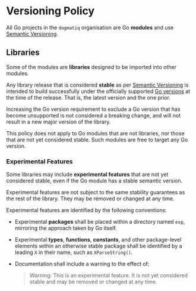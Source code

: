 # Versioning Policy

All Go projects in the `dogmatiq` organisation are Go **modules** and use
[Semantic Versioning].

## Libraries

Some of the modules are **libraries** designed to be imported into other
modules.

Any library release that is considered **stable** as per [Semantic Versioning]
is intended to build successfully under the officially supported [Go versions]
at the time of the release. That is, the latest version and the one prior.

Increasing the Go version requirement to exclude a Go version that has become
unsupported is not considered a breaking change, and will not result in a new
major version of the library.

This policy does not apply to Go modules that are not libraries, nor those that
are not yet considered stable. Such modules are free to target any Go version.

### Experimental Features

Some libraries may include **experimental features** that are not yet
considered stable, even if the Go module has a stable semantic version.

Experimental features are not subject to the same stability guarantees as the
rest of the library. They may be removed or changed at any time.

Experimental features are identified by the following conventions:

- Experimental **packages** shall be placed within a directory named `exp`,
  mirroring the approach taken by Go itself.

- Experimental **types**, **functions**, **constants**, and other package-level
  elements within an otherwise stable package shall be identified by a leading
  `X` in their name, such as `XParseString()`.

- Documentation shall include a warning to the effect of:
  > Warning: This is an experimental feature. It is not yet considered stable
  > and may be removed or changed at any time.

<!-- references -->

[semantic versioning]: https://semver.org/
[go versions]: https://endoflife.date/go
